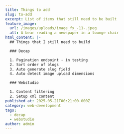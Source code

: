 ```yaml
---
title: Things to add
slug: to-add
excerpt: List of items that still need to be built
feature_image:
  url: /images/uploads/image_fx_-11-.jpeg
  alt: A bear reading a newspaper in a lounge chair
html_content: |-
  ## Things that I still need to build

  ### Decap

  1. Pagination endpoint - in testing
  2. Sort order of blogs
  3. Auto generate slug field
  4. Auto detect image upload dimensions

  ### Webstudio

  1. Content filtering
  2. Setup xml content
published_at: 2025-05-21T00:21:00.000Z
category: web-development
tags:
  - decap
  - webstudio
author: admin
---
```

